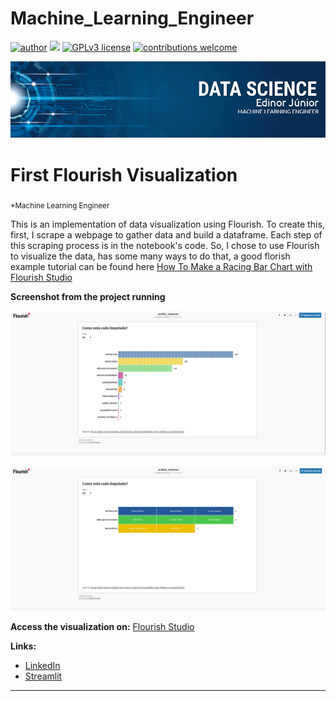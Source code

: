 # Machine_Learning_Engineer
[![author](https://img.shields.io/badge/author-edinojr-red.svg)](https://www.linkedin.com/in/edinorjr) [![](https://img.shields.io/badge/python-3.7+-blue.svg)](https://www.python.org/downloads/release/python-365/) [![GPLv3 license](https://img.shields.io/badge/License-GPLv3-blue.svg)](http://perso.crans.org/besson/LICENSE.html) [![contributions welcome](https://img.shields.io/badge/contributions-welcome-brightgreen.svg?style=flat)](https://github.com/zorrex82/Machine_Learning_Engineer)

<p align="center">
  <img src="banner_ds.png" >
</p>

# First Flourish Visualization
<sub>*Machine Learning Engineer</sub>

This is an implementation of data visualization using Flourish. To create this, first, I scrape a webpage to gather data and build a dataframe. 
Each step of this scraping process is in the notebook's code.
So, I chose to use Flourish to visualize the data, has some many ways to do that, a good florish example tutorial can be found here [How To Make a Racing Bar Chart with Flourish Studio](https://www.youtube.com/watch?v=JBS2X2HC9Hc)

**Screenshot from the project running**

<p align="center">
  <img src="screenshot01.png" >
</p>

<p align="center">
  <img src="screenshot02.png" >
</p>

**Access the visualization on:**
[Flourish Studio](https://public.flourish.studio/visualisation/5179248/)

**Links:**
* [LinkedIn](https://www.linkedin.com/in/edinorjr)
* [Streamlit](https://www.streamlit.io/)
---




